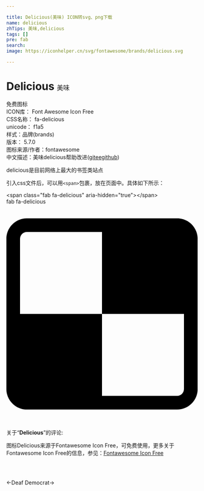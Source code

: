 ```yaml
---

title: Delicious(美味) ICON转svg、png下载
name: delicious
zhTips: 美味,delicious
tags: []
pre: fab
search: 
image: https://iconhelper.cn/svg/fontawesome/brands/delicious.svg

---
```


# Delicious  <small style="font-size: 60%;font-weight: 100">美味</small>


<div class="detail-page">
<p>
<span><span class="badge-success badge">免费图标</span> </span>
<br/>
<span>
ICON库：
<span class="badge-secondary badge">Font Awesome Icon Free</span> 
</span>
<br/>
<span>
CSS名称：
<span class="badge-secondary badge">fa-delicious</span> 
</span>
<br/>
<span>
unicode：
<span class="badge-secondary badge">f1a5</span> 
<copy-btn content='f1a5' btn-title=""></copy-btn>
<copy-btn :content='String.fromCodePoint(parseInt("f1a5", 16))' btn-title="复制U"></copy-btn>
</span><br/><span>样式：<span class="badge-light badge">品牌(brands)</span></span>
<br/>
<span>
版本：
<span class="badge-secondary badge">5.7.0</span> 
</span>
<br/>
<span>图标来源/作者：<span class="badge-light badge">fontawesome</span></span> 
<br/>
<span class="zh-detail">中文描述：<span class="badge-primary badge">美味</span><span class="badge-primary badge">delicious</span><span class="help-link"><span>帮助改进</span>(<a href="https://gitee.com/liuwave/icon-helper/edit/master/json/fontawesome/brands/delicious.json" target="_blank" rel="noopener noreferrer">gitee</a><a href="https://github.com/liuwave/icon-helper/edit/master/json/fontawesome/brands/delicious.json" target="_blank" rel="noopener noreferrer">github</a></span>)</span><br/>
</p>
</div><div class="description description alert alert-light">delicious是目前网络上最大的书签类站点</div>
<div class="alert alert-dark">
  <i class="fab fa-delicious fa-xs"></i>
  <i class="fab fa-delicious fa-sm"></i>
  <i class="fab fa-delicious fa-lg"></i>
  <i class="fab fa-delicious fa-2x"></i>
  <i class="fab fa-delicious fa-3x"></i>
  <i class="fab fa-delicious fa-5x"></i>
  <i class="fab fa-delicious fa-7x"></i>
</div>
<div>
  <p>引入css文件后，可以用<code>&lt;span&gt;</code>包裹，放在页面中。具体如下所示：    
  </p>
  <div class="alert alert-primary" style="font-size: 14px">
    &lt;span class="fab fa-delicious" aria-hidden="true"&gt;&lt;/span&gt;
    <copy-btn content='<span class="fab fa-delicious" aria-hidden="true"></span>'></copy-btn>
  </div>
  <div class="alert alert-secondary">
    <i class="fab fa-delicious"
    style="font-size: 24px"
    aria-hidden="true"></i> fab fa-delicious
    <copy-btn content="fab fa-delicious" btn-title="复制图标名称"></copy-btn>
  </div>
</div>
<div id="svg" class="svg-wrap">
<svg xmlns="http://www.w3.org/2000/svg" viewBox="0 0 448 512"><path d="M446.5 68c-.4-1.5-.9-3-1.4-4.5-.9-2.5-2-4.8-3.3-7.1-1.4-2.4-3-4.8-4.7-6.9-2.1-2.5-4.4-4.8-6.9-6.8-1.1-.9-2.2-1.7-3.3-2.5-1.3-.9-2.6-1.7-4-2.4-1.8-1-3.6-1.8-5.5-2.5-1.7-.7-3.5-1.3-5.4-1.7-3.8-1-7.9-1.5-12-1.5H48C21.5 32 0 53.5 0 80v352c0 4.1.5 8.2 1.5 12 2 7.7 5.8 14.6 11 20.3 1 1.1 2.1 2.2 3.3 3.3 5.7 5.2 12.6 9 20.3 11 3.8 1 7.9 1.5 12 1.5h352c26.5 0 48-21.5 48-48V80c-.1-4.1-.6-8.2-1.6-12zM416 432c0 8.8-7.2 16-16 16H224V256H32V80c0-8.8 7.2-16 16-16h176v192h192z"/></svg>
</div>
<detail full-name='fa-delicious'></detail>
<div class="icon-detail__container">
<p>关于“<b>Delicious</b>”的评论:</p>
</div>
<Vssue title="关于“Delicious”的评论" />    
<div><p>图标Delicious来源于Fontawesome Icon Free，可免费使用，更多关于  Fontawesome Icon Free的信息，参见：<a target="_blank" href="https://iconhelper.cn/fontawesome.html">Fontawesome Icon Free</a>
</p></div>

<div style="padding:2rem 0 " class="page-nav"><p class="inner"><span class="prev">←<router-link to="/icon/solid/deaf.html">Deaf</router-link></span> <span class="next"><router-link to="/icon/solid/democrat.html">Democrat</router-link>→</span></p></div>

